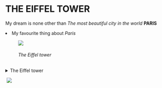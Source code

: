 

<html>
<Head>
<h1> THE EIFFEL TOWER</h1>

<p> My dream is none other than <em> The most beautiful city in the world</em> <strong> PARIS </strong> </p>

<li> <bold> My favourite thing about <em>Paris </em> </bold> </li>

<figure>
<Img src="https://image.shutterstock.com/image-photo/paris-best-destinations-europe-260nw-125112029.jpg">

<em><h6> The Eiffel tower</h6></em>
</figure>




</Head>

<body>
<details>
<summary> 
 The Eiffel tower </summary>

Locally nicknamed "La dame de fer" (French for "Iron Lady"), it was constructed from 1887 to 1889 as the centerpiece of the 1889 World's Fair and was initially criticized by some of France's leading artists and intellectuals for its design, but it has become a global cultural icon of France and one of the most recognizable structures in the world.<br><em>The Eiffel Tower</em> is the most visited monument with an entrance fee in the world; 6.91 million people ascended it in 2015.
The Tower was made a Monument historique in 1964 and named part of UNESCO World Heritage Site ("Paris, Banks of the Seins") in 1991.[4]

The tower is 330 metres (1,083 ft) tall,[5] about the same height as an 81-storey building, and the tallest structure in Paris. Its base is square, measuring 125 metres (410 ft) on each side. During its construction, the Eiffel Tower surpassed the Washington Monument to become the tallest man-made structure in the world, a title it held for 41 years until the Chrysler Building in New York City was finished in 1930. It was the first structure in the world to surpass both the 200-metre and 300-metre mark in height. Due to the addition of a broadcasting aerial at the top of the tower in 1957, it is now taller than the Chrysler Building by 5.2 metres (17 ft). Excluding transmitters, the Eiffel Tower is the second tallest free-standing structure in France after the Millau Viaduct.

The tower has three levels for visitors, with restaurants on the first and second levels. The top level's upper platform is 276 m (906 ft) above the ground – the highest observation deck accessible to the public in the European Union. Tickets can be purchased to ascend by stairs or lift to the first and second levels. The climb from ground level to the first level is over 300 steps, as is the climb from the first level to the second. Although there is a staircase to the top level, it is usually accessible only by lift. <em> info via Wikipedia</em> </details>

<Img scr="https://images.unsplash.com/photo-1568321612313-209650d5d99a?ixlib=rb-1.2.1&ixid=MnwxMjA3fDB8MHxzZWFyY2h8Mnx8ZWlmZmVsJTIwdG93ZXIlMjBhdCUyMG5pZ2h0fGVufDB8fDB8fA%3D%3D&w=1000&q=80">
<Img src="https://images.unsplash.com/photo-1511739001486-6bfe10ce785f?ixlib=rb-1.2.1&ixid=MnwxMjA3fDB8MHxzZWFyY2h8Mnx8ZWlmZmVsJTIwdG93ZXJ8ZW58MHx8MHx8&w=1000&q=80">

</body>
</html>
